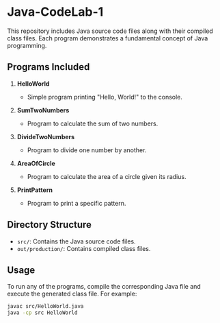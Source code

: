 # Java-CodeLab-1

This repository includes Java source code files along with their compiled class files. Each program demonstrates a fundamental concept of Java programming.

## Programs Included

1. **HelloWorld**
   - Simple program printing "Hello, World!" to the console.

2. **SumTwoNumbers**
   - Program to calculate the sum of two numbers.

3. **DivideTwoNumbers**
   - Program to divide one number by another.

4. **AreaOfCircle**
   - Program to calculate the area of a circle given its radius.

5. **PrintPattern**
   - Program to print a specific pattern.

## Directory Structure

- `src/`: Contains the Java source code files.
- `out/production/`: Contains compiled class files.

## Usage

To run any of the programs, compile the corresponding Java file and execute the generated class file. For example:

```bash
javac src/HelloWorld.java
java -cp src HelloWorld

